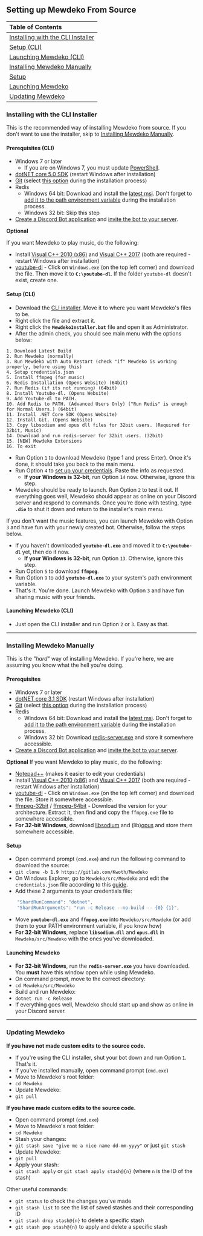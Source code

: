 ## Setting up Mewdeko From Source

| Table of Contents                                                                                                                       |
| :-------------------------------------------------------------------------------------------------------------------------------------- |
| [Installing with the CLI Installer](#installing-with-the-cli-installer) |
| [Setup (CLI)](#setup-cli)                                               |
| [Launching Mewdeko (CLI)](#launching-Mewdeko-cli)                         |
| [Installing Mewdeko Manually](#installing-Mewdeko-manually)               |
| [Setup](#setup)                                                         |
| [Launching Mewdeko](#launching-Mewdeko)                                   |
| [Updating Mewdeko](#updating-Mewdeko)                                     |

### Installing with the CLI Installer

This is the recommended way of installing Mewdeko from source. If you don't want to use the installer, skip to [Installing Mewdeko Manually](#installing-Mewdeko-manually).

#### Prerequisites (CLI)

- Windows 7 or later
    - If you are on Windows 7, you must update [PowerShell].
- [dotNET core 5.0 SDK][dotNET] (restart Windows after installation)
- [Git] (select [this option](https://i.imgur.com/zlWVTsi.png) during the installation process)
- Redis
    - Windows 64 bit: Download and install the [latest msi][Redis]. Don't forget to [add it to the path environment variable](https://i.imgur.com/uUby6Xw.png) during the installation process.
    - Windows 32 bit: Skip this step
- [Create a Discord Bot application](../../create-invite/#creating-discord-bot-application) and [invite the bot to your server](../../create-invite/#inviting-your-bot-to-your-server).

**Optional**

If you want Mewdeko to play music, do the following:

- Install [Visual C++ 2010 (x86)] and [Visual C++ 2017] (both are required - restart Windows after installation)
- [youtube-dl] - Click on `Windows.exe` (on the top left corner) and download the file. Then move it to **`C:\youtube-dl`**. If the folder `youtube-dl` doesn't exist, create one.

#### Setup (CLI)

- Download the [CLI installer](https://cdn.discordapp.com/attachments/287982972664020994/416782797420888074/MewdekoInstaller.zip). Move it to where you want Mewdeko's files to be.
- Right click the file and extract it.
- Right click the **`MewdekoInstaller.bat`** file and open it as Administrator.
- After the admin check, you should see main menu with the options below:

```
1. Download Latest Build
2. Run Mewdeko (normally)
3. Run Mewdeko with Auto Restart (check "if" Mewdeko is working properly, before using this)
4. Setup credentials.json
5. Install ffmpeg (for music)
6. Redis Installation (Opens Website) (64bit)
7. Run Redis (if its not running) (64bit)
8. Install Youtube-dl. (Opens Website)
9. Add Youtube-dl to PATH.
10. Add Redis to PATH. (Advanced Users Only) ("Run Redis" is enough for Normal Users.) (64bit)
11. Install .NET Core SDK (Opens Website)
12. Install Git. (Opens Website)
13. Copy libsodium and opus dll files for 32bit users. (Required for 32bit, Music)
14. Download and run redis-server for 32bit users. (32bit)
15. [NEW] Mewdeko Extensions
16. To exit
```

- Run Option `1` to download Mewdeko (type 1 and press Enter). Once it's done, it should take you back to the main menu.
- Run Option `4` to [set up your credentials](../../jsons-explained). Paste the info as requested.
    - **If your Windows is 32-bit**, run Option `14` now. Otherwise, ignore this step.
- Mewdeko should be ready to launch. Run Option `2` to test it out. If everything goes well, Mewdeko should appear as online on your Discord server and respond to commands. Once you're done with testing, type **`.die`** to shut it down and return to the installer's main menu.

If you don't want the music features, you can launch Mewdeko with Option `3` and have fun with your newly created bot. Otherwise, follow the steps below.

- If you haven't downloaded **`youtube-dl.exe`** and moved it to **`C:\youtube-dl`** yet, then do it now.
    - **If your Windows is 32-bit**, run Option `13`. Otherwise, ignore this step.
- Run Option `5` to download **`ffmpeg`**.
- Run Option `9` to add **`youtube-dl.exe`** to your system's path environment variable.
- That's it. You're done. Launch Mewdeko with Option `3` and have fun sharing music with your friends.

#### Launching Mewdeko (CLI)

- Just open the CLI installer and run Option `2` or `3`. Easy as that.

---

### Installing Mewdeko Manually

This is the *"hard"* way of installing Mewdeko. If you're here, we are assuming you know what the hell you're doing.

#### Prerequisites

- Windows 7 or later
- [dotNET core 3.1 SDK][dotNET] (restart Windows after installation)
- [Git] (select [this option](https://i.imgur.com/zlWVTsi.png) during the installation process)
- Redis
    - Windows 64 bit: Download and install the [latest msi][Redis]. Don't forget to [add it to the path environment variable](https://i.imgur.com/uUby6Xw.png) during the installation process.
    - Windows 32 bit: Download [redis-server.exe](https://github.com/MaybeGoogle/MewdekoFiles/blob/master/x86%20Prereqs/redis-server.exe?raw=true) and store it somewhere accessible.
- [Create a Discord Bot application](../../jsons-explained/#creating-discord-bot-application) and [invite the bot to your server](../../jsons-explained/#inviting-your-bot-to-your-server).

**Optional**
If you want Mewdeko to play music, do the following:

- [Notepad++] (makes it easier to edit your credentials)
- Install [Visual C++ 2010 (x86)] and [Visual C++ 2017] (both are required - restart Windows after installation)
- [youtube-dl] - Click on `Windows.exe` (on the top left corner) and download the file. Store it somewhere accessible.
- [ffmpeg-32bit] / [ffmpeg-64bit] - Download the version for your architecture. Extract it, then find and copy the `ffmpeg.exe` file to somewhere accessible.
- **For 32-bit Windows**, download [libsodium](https://github.com/MaybeGoogle/MewdekoFiles/blob/master/x86%20Prereqs/Mewdeko_Music/libsodium.dll?raw=true) and (lib)[opus](https://github.com/MaybeGoogle/MewdekoFiles/blob/master/x86%20Prereqs/Mewdeko_Music/opus.dll?raw=true) and store them somewhere accessible.

#### Setup

- Open command prompt (`cmd.exe`) and run the following command to download the source:
- `git clone -b 1.9 https://gitlab.com/Kwoth/Mewdeko`
- On Windows Explorer, go to `Mewdeko/src/Mewdeko` and edit the `credentials.json` file according to this [guide](../../jsons-explained/#setting-up-credentialsjson-file).
- Add these 2 arguments to your credentials file:

```js
    "ShardRunCommand": "dotnet",
    "ShardRunArguments": "run -c Release --no-build -- {0} {1}",
```

- Move **`youtube-dl.exe`** and **`ffmpeg.exe`** into `Mewdeko/src/Mewdeko` (or add them to your PATH environment variable, if you know how)
- **For 32-bit Windows**, replace **`libsodium.dll`** and **`opus.dll`** in `Mewdeko/src/Mewdeko` with the ones you've downloaded.

#### Launching Mewdeko

- **For 32-bit Windows**, run the **`redis-server.exe`** you have downloaded. You **must** have this window open while using Mewdeko.
- On command prompt, move to the correct directory:
- `cd Mewdeko/src/Mewdeko`
- Build and run Mewdeko:
- `dotnet run -c Release`
- If everything goes well, Mewdeko should start up and show as online in your Discord server.

---

### Updating Mewdeko

**If you have not made custom edits to the source code.**

- If you're using the CLI installer, shut your bot down and run Option `1`. That's it.
- If you've installed manually, open command prompt (`cmd.exe`)
- Move to Mewdeko's root folder:
- `cd Mewdeko`
- Update Mewdeko:
- `git pull`

**If you have made custom edits to the source code.**

- Open command prompt (`cmd.exe`)
- Move to Mewdeko's root folder:
- `cd Mewdeko`
- Stash your changes:
- `git stash save "give me a nice name dd-mm-yyyy"` or just `git stash`
- Update Mewdeko:
- `git pull`
- Apply your stash:
- `git stash apply` or `git stash apply stash@{n}` (where `n` is the ID of the stash)

Other useful commands:

- `git status` to check the changes you've made
- `git stash list` to see the list of saved stashes and their corresponding ID
- `git stash drop stash@{n}` to delete a specific stash
- `git stash pop stash@{n}` to apply and delete a specific stash

[Notepad++]: https://notepad-plus-plus.org/
[PowerShell]: https://www.microsoft.com/en-us/download/details.aspx?id=54616
[dotNET]: https://www.microsoft.com/net/download/dotnet-core/5.0
[Redis]: https://github.com/MicrosoftArchive/redis/releases/tag/win-3.0.504
[Git]: https://git-scm.com/downloads
[Visual C++ 2010 (x86)]: https://download.microsoft.com/download/1/6/5/165255E7-1014-4D0A-B094-B6A430A6BFFC/vcredist_x86.exe
[Visual C++ 2017]: https://support.microsoft.com/en-us/help/2977003/the-latest-supported-visual-c-downloads
[ffmpeg-32bit]: https://cdn.Mewdeko.bot/dl/ffmpeg-32.zip
[ffmpeg-64bit]: https://cdn.Mewdeko.bot/dl/ffmpeg-64.zip
[youtube-dl]: https://rg3.github.io/youtube-dl/download.html
